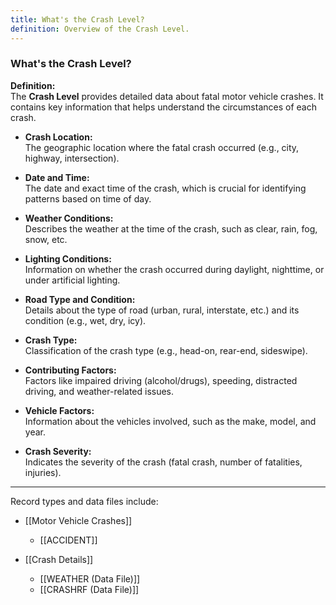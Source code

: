 ```yaml
---
title: What's the Crash Level?
definition: Overview of the Crash Level.
---
```

### **What's the Crash Level?**

**Definition:**  
The **Crash Level** provides detailed data about fatal motor vehicle crashes. It contains key information that helps understand the circumstances of each crash.

- **Crash Location:**  
    The geographic location where the fatal crash occurred (e.g., city, highway, intersection).
    
- **Date and Time:**  
    The date and exact time of the crash, which is crucial for identifying patterns based on time of day.
    
- **Weather Conditions:**  
    Describes the weather at the time of the crash, such as clear, rain, fog, snow, etc.
    
- **Lighting Conditions:**  
    Information on whether the crash occurred during daylight, nighttime, or under artificial lighting.
    
- **Road Type and Condition:**  
    Details about the type of road (urban, rural, interstate, etc.) and its condition (e.g., wet, dry, icy).
    
- **Crash Type:**  
    Classification of the crash type (e.g., head-on, rear-end, sideswipe).
    
- **Contributing Factors:**  
    Factors like impaired driving (alcohol/drugs), speeding, distracted driving, and weather-related issues.
    
- **Vehicle Factors:**  
    Information about the vehicles involved, such as the make, model, and year.
    
- **Crash Severity:**  
    Indicates the severity of the crash (fatal crash, number of fatalities, injuries).

---

Record types and data files include:

- [[Motor Vehicle Crashes]]
	- [[ACCIDENT]]

- [[Crash Details]]
	- [[WEATHER (Data File)]]
	- [[CRASHRF (Data File)]]

